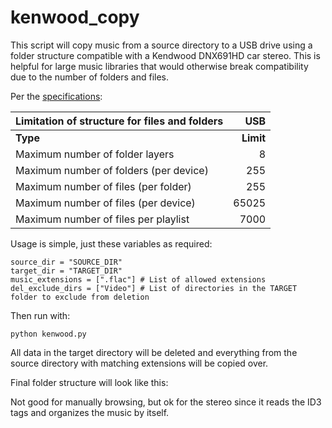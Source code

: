 # kenwood_copy
This script will copy music from a source directory to a USB drive using a folder structure compatible with a Kendwood DNX691HD car stereo. This is helpful for large music libraries that would otherwise break compatibility due to the number of folders and files.

Per the [specifications](https://www.kenwood.com/cs/ce/audiofile/index.php?model=DNX691HD&lang=english):

| Limitation of structure for files and folders| USB |
| :--- | ---: |
| <b>Type</b> | <b>Limit</b> |
| Maximum number of folder layers | 8 |
| Maximum number of folders (per device) | 255 |
| Maximum number of files (per folder) | 255 |
| Maximum number of files (per device) | 65025 |
| Maximum number of files per playlist | 7000 |

Usage is simple, just these variables as required:
```
source_dir = "SOURCE_DIR"
target_dir = "TARGET_DIR"
music_extensions = [".flac"] # List of allowed extensions
del_exclude_dirs = ["Video"] # List of directories in the TARGET folder to exclude from deletion
```
Then run with:
```
python kenwood.py
```
All data in the target directory will be deleted and everything from the source directory with matching extensions will be copied over.

Final folder structure will look like this:

Not good for manually browsing, but ok for the stereo since it reads the ID3 tags and organizes the music by itself.
